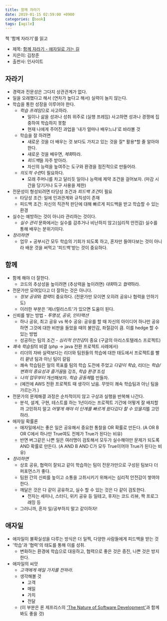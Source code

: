 ```yaml
---
title: 함께 자라기
date: 2019-01-15 02:59:00 +0900
categories: [book]
tags: [agile]
---
```


책 '함께 자라기'를 읽고
- 제목: [함께 자라기 - 애자일로 가는 길](http://www.yes24.com/24/Goods/67350256?Acode=101)
- 지은이: 김창준
- 출판사: 인사이트

## 자라기
- 경력과 전문성은 그다지 상관관계가 없다. 
- 일을 오래했다고 해서 (연차가 높다고 해서) 실력이 늘지 않는다.
- 학습을 통한 성장을 이루어야 한다.
  - *학습 프레임*으로 사고하라.
    - 일이나 삶을 성과나 성취 위주로 (실행 프레임) 사고하면 성과나 경쟁에 집중하여 학습하지 못함
    - 현재 나에게 주어진 과업을 '내가 얼마나 배우느냐'로 바라볼 것
  - 학습을 잘 하려면
    - 새로운 것을 더 배우는 것 보다도 가지고 있는 것을 잘* 활용*할 줄 알아야 한다.
    - 새로운 것을 배우면, *체화*하라.
    - *피드백*을 자주 받아라.
    - 자신의 능력을 높여주는 도구와 환경을 점진적으로 만들어라.
  - *의도적 수련*이 필요하다.
    - 모래 주머니를 차고 달리듯 일이나 능력에 제약 조건을 걸어보자. (마감 시간을 당기거나 도구 사용을 제한)
- 전문성이 형성되려면 타당성 조건과 *피드백 조건*이 필요
  - 타당성 조건: 일에 인과관계와 규칙성이 존재
  - 피드백 조건: 자신의 직관적 판단에 대해 빠르게 피드백을 받고 학습할 수 있는 환경
- 실수는 예방하는 것이 아니라 관리하는 것이다.
  - *실수 관리* 문화에서는 실수를 감추거나 비난하지 않고(심리적 안전감) 실수를 통해 배우는 분위기이다.
- *정리하면*
  - 업무 + 공부시간 모두 학습의 기회가 되도록 하고, 혼자만 들여다보는 것이 아니라 배운 것을 써먹고 '피드백'받는 것이 중요하다.

## 함께
- 함께 해야 더 잘한다.
  - 코드의 추상성을 높이려면 (추상력을 높이려면) *대화*하고 *협력*하라.
- 전문가만 모여있다고 더 잘하는 것은 아니다.
  - *정보 공유*와 *협력*이 중요하다. (전문가만 모이면 오히려 공유나 협력을 안하기도)
  - 이러한 부분은 '제너럴리스트'가 있으면 도움이 된다.
- 신뢰를 쌓는 방법 - *투명성, 공유, 인터랙션*
  - 하나 공유, 최고 공유 vs 복수 공유: 공유를 할 때 자신의 아이디어 하나만 공유하면 그것에 대한 비판을 들었을 때의 불안감, 좌절감이 큼. 이를 hedge 할 수 있는 방법
  - 성공하는 팀의 조건 - *심리적 안전감*이 중요 (구글의 아리스토텔레스 프로젝트)
- *쾌속 학습팀*의 비결 (php -> java 전환 프로젝트 사례에서)
  - 리더의 자바 실력보다는 리더와 팀원들의 학습에 대한 태도에서 프로젝트를 빨리 끝낸 팀과 아닌 팀이 갈림
  - 쾌속 학습팀은 일의 목표를 팀의 학습 도전에 주었고 *다같이 학습*, 리더는 *학습/변화의 중요성과 즐거움*을 강조, *학습 환경* 조성
  - *나의 업무부터* 개선해보자. *학습 공동체*를 만들자.
  - (예전에 AWS 전환 프로젝트 때 생각이 났음. 무엇이 쾌속 학습팀과 아닌 팀을 가르는가.)
- 전문가의 문제해결 과정은 순차적이지 않고 구상과 실행을 반복해 나간다.
  - 분석, 설계, 구현, 테스트를 하는 1년이라는 프로젝트 기간에 어떻게 잘 배치할까 고민하지 말고 *어떻게 해야 이 단계를 빠르게 왔다갔다 할 수 있을지*를 고민하라.
- 애자일 확률론
  - 애자일에서는 좋은 일은 공유해서 중요한 통찰을 OR 확률로 만든다. (A OR B OR C에서 하나만 True여도 전체가 True가 된다는 비유)
  - 반면 버그같은 나쁜 일은 여러명이 검토해서 모두가 실수해야만 문제가 되도록 AND 확률로 만든다. (A AND B AND C가 모두 True이어야 True가 된다는 비유)
- *정리하면*
  - 상호 공유, 협력이 잘되고 같이 학습하는 팀이 전문가만으로 구성된 팀보다 더 퍼포먼스가 좋다.
  - 팀원 간의 신뢰를 높이고 소통을 고취시키기 위해서는 심리적 안전감이 쌓여야 한다.
  - 깨달은 것은 다 같이 공유하고, 실수 할 수 있는 것은 다 같이 검토한다.
    - 전자는 세미나, 스터디, 위키 공유 등 일테고, 후자는 코드 리뷰, 짝 프로그래밍 등
  - 그러니까, 혼자 일/공부하지 말고 같이하자!

## 애자일
- 애자일이 불확실성을 다루는 방식은 더 일찍, 다양한 사람들에게 피드백을 받는 것
- '학습'과 '협력'의 태도를 통해 이를 성취. 
  - 변화하는 환경에 학습으로 대응하고, 협력으로 좋은 것은 증진, 나쁜 것은 방지한다.
- 애자일의 씨앗
  - *고객에게 매일 가치를 전하라.*
  - 생각해볼 것 
    - 고객
    - 매일
    - 가치
    - 전달
  - (이 부분은 론 제프리스의 ['The Nature of Software Development'](http://www.yes24.com/24/Goods/34902704?Acode=101)과 함께 봐도 좋을 것)
